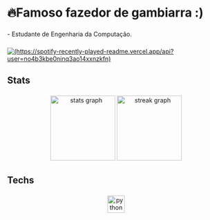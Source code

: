 <h1 align="left">🔥Famoso fazedor de gambiarra :)</h1>

###

<p align="left">- Estudante de Engenharia da Computação.</p>

###

<div align="left">
  <a href="https://open.spotify.com/user/Marcolas">
    <img src="https://spotify-recently-played-readme.vercel.app/api?user=Marcolas&count=5&unique=false" alt= (https://spotify-recently-played-readme.vercel.app/api?user=no4b3kbe0ninq3ao14xxnzkfn) />
  </a>
</div>

###

<h2 align="left">Stats</h2>

###

<div align="center">
  <img src="https://github-readme-stats.vercel.app/api?username=Fernandoszmclin&hide_title=false&hide_rank=false&show_icons=true&include_all_commits=true&count_private=true&disable_animations=false&theme=dracula&locale=en&hide_border=false&order=1" height="150" alt="stats graph"  />
  <img src="https://streak-stats.demolab.com?user=Fernandoszmclin&locale=en&mode=daily&theme=dracula&hide_border=false&border_radius=5&order=3" height="150" alt="streak graph"  />
</div>

###

<h2 align="left">Techs</h2>

###

<div align="center">
  <img src="https://cdn.jsdelivr.net/gh/devicons/devicon/icons/python/python-original.svg" height="40" alt="python logo"  />
</div>

###
